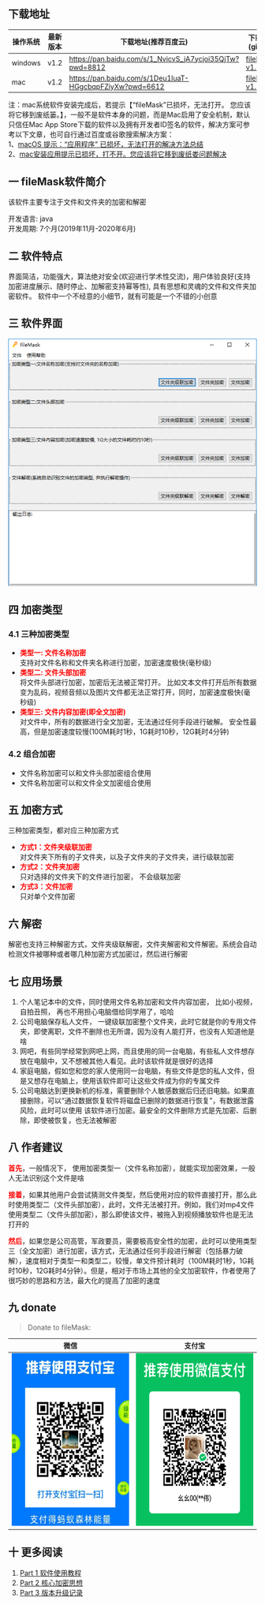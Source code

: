 ## 下载地址


| 操作系统        | 最新版本 | 下载地址(推荐百度云)   | 下载地址(github)                                                                                                          | 更新日期 |
|--------|------|-------------|-----------------------------------------------------------------------------------------------------------------------|------------|
| windows     | v1.2 | https://pan.baidu.com/s/1_NvicvS_jA7ycjoi35QjTw?pwd=8812 | [fileMask-v1.2.rar](https://github.com/quanzongwei/fileMask/releases/download/fileMask-v1.2-binary/fileMask-v1.2.rar) | 2024-12-21 |
| mac         | v1.2 | https://pan.baidu.com/s/1Deu1luaT-HGgcbqpFZiyXw?pwd=6612 | [fileMask-v1.2.dmg](https://github.com/quanzongwei/fileMask/releases/download/fileMask-v1.2-binary/fileMask-v1.2.dmg) | 2024-12-27|

注：mac系统软件安装完成后，若提示【“fileMask”已损坏，无法打开。 您应该将它移到废纸篓。】，一般不是软件本身的问题，而是Mac启用了安全机制，默认只信任Mac App Store下载的软件以及拥有开发者ID签名的软件，解决方案可参考以下文章，也可自行通过百度或谷歌搜索解决方案：  
1、[macOS 提示：“应用程序” 已损坏，无法打开的解决方法总结](https://sysin.org/blog/macos-if-crashes-when-opening/)   
2、[mac安装应用提示已损坏，打不开。您应该将它移到废纸娄问题解决](https://zhuanlan.zhihu.com/p/617123498)
## 一 fileMask软件简介
该软件主要专注于文件和文件夹的加密和解密  

开发语言: java  
开发周期: 7个月(2019年11月-2020年6月)

## 二 软件特点
界面简洁，功能强大，算法绝对安全(欢迎进行学术性交流)，用户体验良好(支持加密进度展示、随时停止、加解密支持幂等性), 具有思想和灵魂的文件和文件夹加密软件。  软件中一个不经意的小细节，就有可能是一个不错的小创意

## 三 软件界面
![image](https://github.com/quanzongwei/markdown-picture/blob/main/%E7%AE%80%E4%BB%8B-%E4%B8%BB%E7%95%8C%E9%9D%A2.png)  

## 四 加密类型
### 4.1 三种加密类型
* <strong><font color=#FF0000> 类型一: 文件名称加密 </font></strong>   
支持对文件名称和文件夹名称进行加密，加密速度极快(毫秒级)
* <strong><font color=#FF0000> 类型二: 文件头部加密 </font></strong>  
将文件头部进行加密，加密后无法被正常打开。 比如文本文件打开后所有数据变为乱码，视频音频以及图片文件都无法正常打开，同时，加密速度极快(毫秒级)
* <strong><font color=#FF0000> 类型三: 文件内容加密(即全文加密) </font></strong>  
对文件中，所有的数据进行全文加密，无法通过任何手段进行破解。 安全性最高，但是加密速度较慢(100M耗时1秒，1G耗时10秒，12G耗时4分钟)


### 4.2 组合加密
* 文件名称加密可以和文件头部加密组合使用
* 文件名称加密可以和文件全文加密组合使用

## 五 加密方式
三种加密类型，都对应三种加密方式
* <strong><font color=#FF0000> 方式1：文件夹级联加密 </font></strong>    
对文件夹下所有的子文件夹，以及子文件夹的子文件夹，进行级联加密
* <strong><font color=#FF0000> 方式2：文件夹加密 </font></strong>    
只对选择的文件夹下的文件进行加密， 不会级联加密
* <strong><font color=#FF0000> 方式3：文件加密 </font></strong>  
只对单个文件加密

## 六 解密
解密也支持三种解密方式，文件夹级联解密，文件夹解密和文件解密。系统会自动检测文件被哪种或者哪几种加密方式加密过，然后进行解密

## 七 应用场景
1. 个人笔记本中的文件，同时使用文件名称加密和文件内容加密， 比如小视频，自拍丑照， 再也不用担心电脑借给同学用了，哈哈
2. 公司电脑保存私人文件， 一键级联加密整个文件夹，此时它就是你的专用文件夹，即使离职，文件不删除也无所谓，因为没有人能打开，也没有人知道他是啥
3. 网吧，有些同学经常到网吧上网，而且使用的同一台电脑，有些私人文件想存放在电脑中，又不想被其他人看见。此时该软件就是很好的选择
4. 家庭电脑，假如您和您的家人使用同一台电脑，有些文件是您的私人文件，但是又想存在电脑上，使用该软件即可让这些文件成为你的专属文件
5. 公司电脑达到更换新机的标准，需要删除个人敏感数据后归还旧电脑。如果直接删除，可以“通过数据恢复软件将磁盘已删除的数据进行恢复”，有数据泄露风险，此时可以使用
   该软件进行加密。最安全的文件删除方式是先加密、后删除，即使被恢复，也无法被解密

## 八 作者建议
**<font color=#ff0000>首先</font>**，一般情况下， 使用加密类型一（文件名称加密），就能实现加密效果，一般人无法识别这个文件是啥

**<font color=#ff0000>接着</font>**，如果其他用户会尝试猜测文件类型，然后使用对应的软件直接打开，那么此时使用类型二（文件头部加密），此时，文件无法被打开。例如，我们对mp4文件使用类型二（文件头部加密），那么即使该文件，被拖入到视频播放软件也是无法打开的

**<font color=#ff0000>然后</font>**，如果您是公司高管，军政要员，需要极高安全性的加密，此时可以使用类型三（全文加密）进行加密，该方式，无法通过任何手段进行解密（包括暴力破解），速度相对于类型一和类型二，较慢，单文件预计耗时（100M耗时1秒，1G耗时10秒，12G耗时4分钟）。但是，相对于市场上其他的全文加密软件，作者使用了很巧妙的思路和方法，最大化的提高了加密的速度
## 九 donate

> Donate to fileMask:


| 微信                                                      | 支付宝                                                     |
|---------------------------------------------------------|---------------------------------------------------------|
| <img src="https://github.com/quanzongwei/markdown-picture/blob/main/weixin_donate_v2.jpg" width="300" height="350"> | <img src="https://github.com/quanzongwei/markdown-picture/blob/main/alipay_donate_v2.png" width="300" height="350"> |

## 十 更多阅读 
1. [Part 1 软件使用教程](https://github.com/quanzongwei/fileMask/blob/master/Part%201%20%E8%BD%AF%E4%BB%B6%E4%BD%BF%E7%94%A8%E6%95%99%E7%A8%8B.md)
2. [Part 2 核心加密思想](https://github.com/quanzongwei/fileMask/blob/master/Part%202%20%E6%A0%B8%E5%BF%83%E5%8A%A0%E5%AF%86%E6%80%9D%E6%83%B3.md)
3. [Part 3 版本升级记录](https://github.com/quanzongwei/fileMask/blob/master/Part%203%20%E7%89%88%E6%9C%AC%E5%8D%87%E7%BA%A7%E8%AE%B0%E5%BD%95.md)
